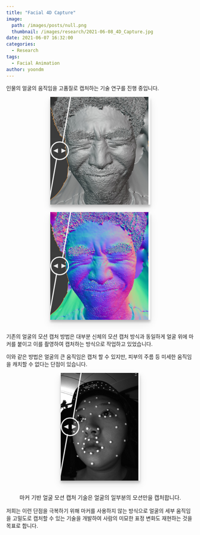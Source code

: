 ```yaml
---
title: "Facial 4D Capture"
image:
  path: /images/posts/null.png
  thumbnail: /images/research/2021-06-08_4D_Capture.jpg
date: 2021-06-07 16:32:00
categories:
  - Research
tags:
  - Facial Animation
author: yoondm
---
```


인물의 얼굴의 움직임을 고품질로 캡처하는 기술 연구를 진행 중입니다.

<!--https://codepen.io/greg_o/pen/GzKrVZ-->
<!-- 현재 코드는 버그가 있어 wrapper의 width,height 를 잘 조절하여 이미지 중심을 맞추는 것을 추천-->

<section id="slider_1" class='slider'>
	<div class="wrapper">
		<div class="before">
			<img class="content-image" src="/images/posts/2021-06-08-4dcap_02.jpg" draggable="false"/>
		</div>
		<div class="after">
			<img class="content-image apres" src="/images/posts/2021-06-08-4dcap_01.jpg" draggable="false"/>
		</div>
		<div class="scroller">
			<svg class="scroller__thumb" xmlns="http://www.w3.org/2000/svg" width="100" height="100" viewBox="0 0 100 100"><polygon points="0 50 37 68 37 32 0 50" style="fill:#fff"/><polygon points="100 50 64 32 64 68 100 50" style="fill:#fff"/></svg>
		</div>
	</div>
</section>
<section id="slider_2" class='slider'>
	<div class="wrapper">
		<div class="before">
			<img class="content-image" src="/images/posts/2021-06-08-4dcap_03.jpg" draggable="false"/>
		</div>
		<div class="after">
			<img class="content-image apres" src="/images/posts/2021-06-08-4dcap_01.jpg" draggable="false"/>
		</div>
		<div class="scroller">
			<svg class="scroller__thumb" xmlns="http://www.w3.org/2000/svg" width="100" height="100" viewBox="0 0 100 100"><polygon points="0 50 37 68 37 32 0 50" style="fill:#fff"/><polygon points="100 50 64 32 64 68 100 50" style="fill:#fff"/></svg>
		</div>
	</div>
</section>

기존의 얼굴의 모션 캡처 방법은 대부분 신체의 모션 캡처 방식과 동일하게 얼굴 위에 마커를 붙이고 이를 촬영하여 캡처하는 방식으로 작업하고 있었습니다.

이와 같은 방법은 얼굴의 큰 움직임은 캡처 할 수 있지만, 피부의 주름 등 미세한 움직임을 캐치할 수 없다는 단점이 있습니다.

<section id="slider_3" class='slider'>
	<div class="wrapper" style="width:22vw">
		<div class="before">
			<img class="content-image" src="/images/posts/2021-06-08-4dcap_04.jpg" draggable="false"/>
		</div>
		<div class="after">
			<img class="content-image apres" src="/images/posts/2021-06-08-4dcap_05.jpg" draggable="false"/>
		</div>
		<div class="scroller">
			<svg class="scroller__thumb" xmlns="http://www.w3.org/2000/svg" width="100" height="100" viewBox="0 0 100 100"><polygon points="0 50 37 68 37 32 0 50" style="fill:#fff"/><polygon points="100 50 64 32 64 68 100 50" style="fill:#fff"/></svg>
		</div>
	</div>
</section>

<p style="text-align: center; font-size: 11pt;">마커 기반 얼굴 모션 캡처 기술은 얼굴의 일부분의 모션만을 캡처합니다.</p>

저희는 이런 단점을 극복하기 위해 마커를 사용하지 않는 방식으로 얼굴의 세부 움직임을 고밀도로 캡처할 수 있는 기술을 개발하여 사람의 미묘한 표정 변화도 재현하는 것을 목표로 합니다.











<!--
가로 세로 비율 변화
wrapper.width, wrapper.height (30vw, 20vw)
각도 변화 (각도 + 이동)
.scroller:before{
	transform:rotate(10deg) translate(0.5vw);
-->
<!------------------------------------------------------------------- 스타일 -------------------------------------------->
<style>
#slider_1,#slider_2,#slider_3{
	  	display: flex;
	  	align-items: center;
	  	justify-content: center;
	  	padding-bottom: 20px;
	}
		
	.wrapper{
	  	width: 28vw;
	  	height: 30vw;
	  	position:relative;
	  	overflow:hidden;
	  	box-shadow: 0 10px 20px rgba(0,0,0,0.1), 0 6px 6px rgba(0,0,0,0.2);
	}

	.before, .after {
	  	width:100%;
	  	height:100%;
	  	background-repeat:no-repeat;
	  	background-color: white;
	  	background-size: cover;
	  	background-position: center;
	  	position: absolute;
	  	top:0;
	  	left:0;
	  	pointer-events:none;
	  	overflow: hidden;
	}
	
	.content-image{
	  	height:100%;
	}
	
	.after{
	  	transform: skewX(-10deg) translate(-35vw); 
	}
	
	.content-image.apres{
	  	transform: skewX(10deg) translate(35vw);
	}
	
	.scroller{
	  	width: 50px;
	  	height:50px;
	  	position: absolute;
	  	top:50%;
	  	transform:translateY(-50%);
	  	border-radius:50%;
	  	background-color: transparent;
	  	opacity:0.9;
	  	pointer-events:auto;
	  	cursor: move;
	  	box-sizing: border-box;
	  	border: 3px solid #fff;
	}
	
	.scroller:hover{
	  	opacity:1;
	}
	
	.scrolling{
		pointer-events:none;
		opacity:1;
		// z-index: 1;
	}

	.scroller__thumb{
		margin:0;
		box-sizing: border-box;
		width:100%;
		height:100%;
		padding:5px;
	}
	
	.scroller:before, .scroller:after{
		background: #fff;
		content:" ";
		display: block;
		width: 3px;
		height: 9999px;
		position: absolute;
		left: 50%;
		margin-left: -3.5px;
		z-index: 30;
		transition:0.1s;
	}
	.scroller:before{
	  	top:95%;
	  	left:28%;
	  	transform-origin:top;
	  	transform:rotate(10deg) translate(0.5vw);
	}
	.scroller:after{
	  	bottom:95%;
	  	left:83%;
	  	transform-origin:bottom;
	  	transform:rotate(10deg) translate(-0.5vw);
	}
</style>




<!------------------------------------------------------------------- 자바스크립트 -------------------------------------------->

<script>
let active = false;


var scrollers = document.querySelectorAll('.scroller');
var sliders = document.querySelectorAll('.slider');

scrollers.forEach(element => {
  element.addEventListener('mousedown',function scrolling(){
    active = true;
    element.classList.add('scrolling');
  });
});

sliders.forEach(element => {
  element.addEventListener('mouseup',function(){
  active = false;
  element.querySelector('.scroller').classList.remove('scrolling');
});


element.addEventListener('mouseleave',function(){
  active = false;
  element.querySelector('.scroller').classList.remove('scrolling');
});


element.addEventListener('mousemove',function(e){
  if (!active) return;
  let x = e.pageX;
  x -= element.querySelector('.wrapper').getBoundingClientRect().left;
  scrollIt(x,element);
});
  
  element.addEventListener('touchmove',function(e){
  //if (!active) return;
  let x = e.touches[0].pageX;
  x -= element.querySelector('.wrapper').getBoundingClientRect().left;
  scrollIt(x,element);
});

});





function scrollIt(x, element){
    let transform = Math.max(0,(Math.min(x,document.querySelector('.wrapper').offsetWidth)));
    element.querySelector('.after').style.width = 'calc(' + transform + 'px + 35vw)';
    element.querySelector('.scroller').style.left = transform-25+"px";
}

scrollIt(300, document.getElementsByClassName("wrapper")[0]);
scrollIt(20, document.getElementsByClassName("wrapper")[1]);
</script>